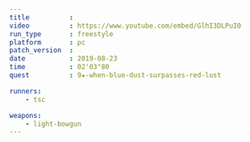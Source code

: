 ```yaml
---
title          :
video          : https://www.youtube.com/embed/GlhI3DLPuI0
run_type       : freestyle
platform       : pc
patch_version  : 
date           : 2019-08-23
time           : 02'03"80
quest          : 9★-when-blue-dust-surpasses-red-lust

runners:
    - tsc

weapons:
    - light-bowgun
---
```

